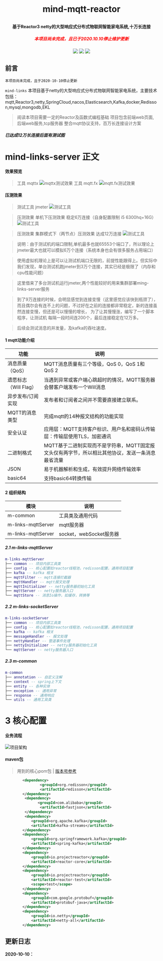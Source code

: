 <h1 align="center" style="margin: 30px 0 30px; font-weight: bold;">mind-mqtt-reactor</h1>
<h4 align="center">基于Reactor3 netty的大型响应式分布式物联网智能家电系统,十万长连接</h4>
<h5  style="color: red" align="center" >本项目尚未完成，且已于2020.10.10停止维护更新</h5>
<p align="center">
	<a href="#"><img src="https://img.shields.io/badge/Springboot-2.5.3-blue"></a>
	<a href="#"><img src="https://img.shields.io/badge/license%20-MIT-green"></a>
	<a href="https://gitee.com/liangqiding/mind-links"><img src="https://img.shields.io/badge/%E7%A0%81%E4%BA%91-%E5%9B%BD%E5%86%85%E5%9C%B0%E5%9D%80-yellow"></a>
</p>



## 前言

`本项目尚未完成，且于2020-10-10停止更新`

`mind-links` 本项目基于netty的大型响应式分布式物联网智能家电系统，主要技术包括：mqtt,Reactor3,netty,SpringCloud,nacos,Elasticsearch,Kafka,docker,Redisson,mysql,mongodb,EKL

> 阅读本项目需要一定的Reactor及函数式编程基础
> 项目包含前端web页面,后端web服务,tcp服务器
> 整合mqtt协议支持，百万长连接设计方案

##### 已达成12万长连接后面有测试图

# mind-links-server 正文

#### 效果预览
> 工具 mqttx
![mqttx测试效果](https://gitee.com/liangqiding/mind-links-static/raw/master/server/mqttx.png)
> 工具 mqtt.fx
![mqtt.fx测试效果](https://gitee.com/liangqiding/mind-links-static/raw/master/server/mqttfx.png)

#### 压测效果

> 测试工具 jmeter
![测试工具](https://gitee.com/liangqiding/mind-links-static/raw/master/server/tool.png)

> 压测效果 单机下压测效果 稳定6万连接（自身配置限制 i5 6300hq+16G）
![测试工具](https://gitee.com/liangqiding/mind-links-static/raw/master/server/mqtt-test2.png)

> 压测效果 集群模式下（两节点）压测效果 达成12万连接
![测试工具](https://gitee.com/liangqiding/mind-links-static/raw/master/server/jiqun2tai.png)

>说明：由于测试机的端口限制,单机最多也就65553个端口了，所以理论上jmeter最大也就可以模拟6万个连接（系统本身也会有很多服务占用端口）

>使用虚拟机理论上是可以让测试机端口无限的，前提性能跟得上。但实际中我们发现，单台测试机跑jmeter到3万个连接，其实已经是极限了（内存和cpu性能问题）

>这里借来了多台测试机运行jmeter,两个性能较好的用来集群部署ming-links-server服务

>到了9万连接的时候，会明显感觉到连接变慢（这里感觉应该快到瓶颈了），而且偶尔会有连不上的问题，不过好在之前的连接都非常稳定，新的连接虽然连接变慢，但还是可以慢慢的增长，
>为了让其慢慢涨，编写了一个脚本程序，让测试机
>每隔一段时间连200个，最后连接稳定在12万多。

>后续会测试消息的并发量，及kafka的吞吐速度。

#### 1 mqtt功能介绍

| 功能                  | 说明                |   
|-----------------------|----------------------|
| 消息质量（QoS）        |   MQTT消息质量有三个等级，QoS 0，QoS 1和 QoS 2     |   
| 遗愿标志（Will Flag）  | 当遇到异常或客户端心跳超时的情况，MQTT服务器会替客户端发布一个Will消息   |  
| 异步发布/订阅实现      | 发布者和订阅者之间并不需要直接建立联系。    |
| MQTT的消息类型         | 完成mqtt的14种报文结构的功能实现   |
| 安全认证               | 应用层：MQTT支持客户标识、用户名和密码认传输层：传输层使用TLS，加密通讯   |
| 二进制格式            | MQTT基于二进制实现而不是字符串，MQTT固定报文头仅有两字节，所以相比其他协议，发送一条消息最省流量|
| JSON                  |易于机器解析和生成，有效提升网络传输效率   |
| basic64              |支持basic64转换传输  |


#### 2 组织结构
| 模块                  | 说明                      |   
|-----------------------|----------------------     |
| m-common              |   工具类及通用代码         |   
| m-links-mqttServer    |   mqtt服务器              |  
| m-links-mqttServer    |   socket，webSocket服务器 | 

##### 2.1 m-links-mqttServer
``` lua
m-links-mqttServer
├── common -- 项目内部工具类
├── config -- 核心配置如reactor线程池，redisson配置，通用项目配置
├── kafka -- kafka 相关
├── mqttFilter -- mqtt连接拦截器
├── mqttHandler -- mqtt报文处理
├── mqttInitializer -- netty服务器初始化工具
├── mqttServer -- netty服务器入口
└── mqttStore -- 消息Io操作，如缓存，转换等
```
##### 2.2 m-links-socketServer
``` lua
m-links-socketServer
├── common -- 项目内部工具类
├── config -- 核心配置如reactor线程池，redisson配置，通用项目配置
├── kafka -- kafka 相关
├── messageHandler -- 报文处理
├── nettyHandler -- 管道事件处理
├── nettyInitializer -- netty服务器初始化工具
└── mqttServer -- netty服务器入口
```
##### 2.3 m-common

``` lua
m-common
├── annotation -- 自定义注解
├── context -- spring上下文
├── entity -- 各种实体
├── exception -- 通用异常
├── response -- 通用响应
└── utils -- 通用工具类
```

# 3 核心配置

#### 业务流程

![项目架构](https://gitee.com/liangqiding/mind-links-static/raw/master/server/lc.png)

#### maven包
> 用到的核心pom包  | [版本号参考](./pom.xml)

```xml
        <dependency>
        		<groupId>org.redisson</groupId>
        		<artifactId>redisson</artifactId>
        </dependency>
         <dependency>
               <groupId>com.alibaba</groupId>
               	<artifactId>fastjson</artifactId>
         </dependency>
         <dependency>
            <groupId>org.apache.kafka</groupId>
            <artifactId>kafka-streams</artifactId>
        </dependency>
        <dependency>
            <groupId>org.springframework.kafka</groupId>
            <artifactId>spring-kafka</artifactId>
        </dependency>
        <dependency>
            <groupId>io.projectreactor</groupId>
            <artifactId>reactor-core</artifactId>
        </dependency>
        <dependency>
            <groupId>io.projectreactor</groupId>
            <artifactId>reactor-test</artifactId>
            <scope>test</scope>
        </dependency>
        <dependency>
            <groupId>com.google.protobuf</groupId>
            <artifactId>protobuf-java</artifactId>
        </dependency>
        <dependency>
            <groupId>io.netty</groupId>
            <artifactId>netty-all</artifactId>
        </dependency>
```

## 更新日志

**2020-10-10：** 

